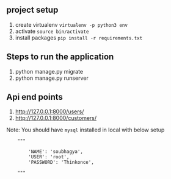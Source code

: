 ## project setup

1. create virtualenv `virtualenv -p python3 env`
2. activate `source bin/activate`
3. install packages `pip install -r requirements.txt`

## Steps to run the application

1. python manage.py migrate
2. python manage.py runserver

## Api end points

1. http://127.0.0.1:8000/users/
2. http://127.0.0.1:8000/customers/

Note: You should have `mysql` installed in local with below setup

        """

            'NAME': 'soubhagya',
            'USER': 'root',
            'PASSWORD': 'Thinkonce',

        """
